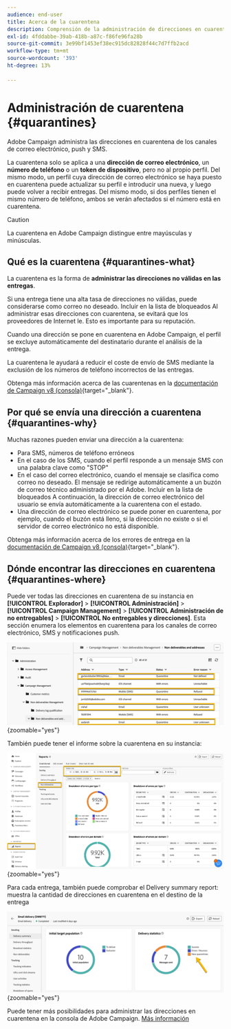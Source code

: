 ```yaml
---
audience: end-user
title: Acerca de la cuarentena
description: Comprensión de la administración de direcciones en cuarentena
exl-id: 4fddabbe-39ab-418b-a87c-f86fe96fa28b
source-git-commit: 3e99bf1453ef38ec915dc82828f44c7d7ffb2acd
workflow-type: tm+mt
source-wordcount: '393'
ht-degree: 13%

---
```


# Administración de cuarentena {#quarantines}

Adobe Campaign administra las direcciones en cuarentena de los canales de correo electrónico, push y SMS.

La cuarentena solo se aplica a una **dirección de correo electrónico**, un **número de teléfono** o un **token de dispositivo**, pero no al propio perfil. Del mismo modo, un perfil cuya dirección de correo electrónico se haya puesto en cuarentena puede actualizar su perfil e introducir una nueva, y luego puede volver a recibir entregas. Del mismo modo, si dos perfiles tienen el mismo número de teléfono, ambos se verán afectados si el número está en cuarentena.

>[!CAUTION]
>
>La cuarentena en Adobe Campaign distingue entre mayúsculas y minúsculas.

## Qué es la cuarentena {#quarantines-what}

La cuarentena es la forma de **administrar las direcciones no válidas en las entregas**.

Si una entrega tiene una alta tasa de direcciones no válidas, puede considerarse como correo no deseado. Incluir en la lista de bloqueados Al administrar esas direcciones con cuarentena, se evitará que los proveedores de Internet le. Esto es importante para su reputación.

Cuando una dirección se pone en cuarentena en Adobe Campaign, el perfil se excluye automáticamente del destinatario durante el análisis de la entrega.

La cuarentena le ayudará a reducir el coste de envío de SMS mediante la exclusión de los números de teléfono incorrectos de las entregas.

Obtenga más información acerca de las cuarentenas en la [documentación de Campaign v8 (consola)](https://experienceleague.adobe.com/en/docs/campaign/campaign-v8/send/failures/quarantines){target="_blank"}.


## Por qué se envía una dirección a cuarentena {#quarantines-why}

Muchas razones pueden enviar una dirección a la cuarentena:

* Para SMS, números de teléfono erróneos
* En el caso de los SMS, cuando el perfil responde a un mensaje SMS con una palabra clave como &quot;STOP&quot;
* En el caso del correo electrónico, cuando el mensaje se clasifica como correo no deseado. El mensaje se redirige automáticamente a un buzón de correo técnico administrado por el Adobe. Incluir en la lista de bloqueados A continuación, la dirección de correo electrónico del usuario se envía automáticamente a la cuarentena con el estado.
* Una dirección de correo electrónico se puede poner en cuarentena, por ejemplo, cuando el buzón está lleno, si la dirección no existe o si el servidor de correo electrónico no está disponible.

Obtenga más información acerca de los errores de entrega en la [documentación de Campaign v8 (consola)](https://experienceleague.adobe.com/en/docs/campaign/campaign-v8/send/failures/delivery-failures){target="_blank"}.

## Dónde encontrar las direcciones en cuarentena {#quarantines-where}

Puede ver todas las direcciones en cuarentena de su instancia en **[!UICONTROL Explorador]** > **[!UICONTROL Administración]** > **[!UICONTROL Campaign Management]** > **[!UICONTROL Administración de no entregables]** > **[!UICONTROL No entregables y direcciones]**. Esta sección enumera los elementos en cuarentena para los canales de correo electrónico, SMS y notificaciones push.

![](assets/quarantine_location.png){zoomable="yes"}

También puede tener el informe sobre la cuarentena en su instancia:

![](assets/quarantine_reports.png){zoomable="yes"}

Para cada entrega, también puede comprobar el Delivery summary report: muestra la cantidad de direcciones en cuarentena en el destino de la entrega

![](assets/quarantine_delivery.png){zoomable="yes"}

Puede tener más posibilidades para administrar las direcciones en cuarentena en la consola de Adobe Campaign. [Más información](https://experienceleague.adobe.com/en/docs/campaign/campaign-v8/send/failures/quarantines#access-quarantined-addresses)
